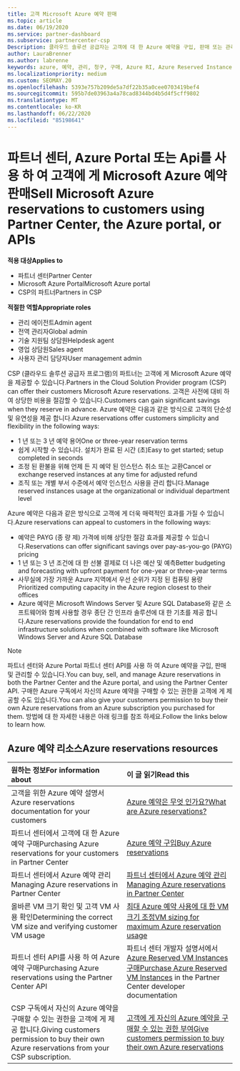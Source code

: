 ```yaml
---
title: 고객 Microsoft Azure 예약 판매
ms.topic: article
ms.date: 06/19/2020
ms.service: partner-dashboard
ms.subservice: partnercenter-csp
Description: 클라우드 솔루션 공급자는 고객에 대 한 Azure 예약을 구입, 판매 또는 관리할 수 있습니다. 파트너 센터, Azure Portal 또는 파트너 센터 API를 사용 합니다.
author: LauraBrenner
ms.author: labrenne
keywords: azure, 예약, 관리, 청구, 구매, Azure RI, Azure Reserved Instances
ms.localizationpriority: medium
ms.custom: SEOMAY.20
ms.openlocfilehash: 5393e757b209de5a7df22b35a0cee0703419bef4
ms.sourcegitcommit: 595b7de03963a4a78cad8344bd4b5d4f5cff9802
ms.translationtype: MT
ms.contentlocale: ko-KR
ms.lasthandoff: 06/22/2020
ms.locfileid: "85198641"
---
```

# <a name="sell-microsoft-azure-reservations-to-customers-using-partner-center-the-azure-portal-or-apis"></a><span data-ttu-id="e26ba-105">파트너 센터, Azure Portal 또는 Api를 사용 하 여 고객에 게 Microsoft Azure 예약 판매</span><span class="sxs-lookup"><span data-stu-id="e26ba-105">Sell Microsoft Azure reservations to customers using Partner Center, the Azure portal, or APIs</span></span>

<span data-ttu-id="e26ba-106">**적용 대상**</span><span class="sxs-lookup"><span data-stu-id="e26ba-106">**Applies to**</span></span>

- <span data-ttu-id="e26ba-107">파트너 센터</span><span class="sxs-lookup"><span data-stu-id="e26ba-107">Partner Center</span></span>
- <span data-ttu-id="e26ba-108">Microsoft Azure Portal</span><span class="sxs-lookup"><span data-stu-id="e26ba-108">Microsoft Azure portal</span></span>
- <span data-ttu-id="e26ba-109">CSP의 파트너</span><span class="sxs-lookup"><span data-stu-id="e26ba-109">Partners in CSP</span></span>

<span data-ttu-id="e26ba-110">**적절한 역할**</span><span class="sxs-lookup"><span data-stu-id="e26ba-110">**Appropriate roles**</span></span>

- <span data-ttu-id="e26ba-111">관리 에이전트</span><span class="sxs-lookup"><span data-stu-id="e26ba-111">Admin agent</span></span>
- <span data-ttu-id="e26ba-112">전역 관리자</span><span class="sxs-lookup"><span data-stu-id="e26ba-112">Global admin</span></span>
- <span data-ttu-id="e26ba-113">기술 지원팀 상담원</span><span class="sxs-lookup"><span data-stu-id="e26ba-113">Helpdesk agent</span></span>
- <span data-ttu-id="e26ba-114">영업 상담원</span><span class="sxs-lookup"><span data-stu-id="e26ba-114">Sales agent</span></span>
- <span data-ttu-id="e26ba-115">사용자 관리 담당자</span><span class="sxs-lookup"><span data-stu-id="e26ba-115">User management admin</span></span>

<span data-ttu-id="e26ba-116">CSP (클라우드 솔루션 공급자 프로그램)의 파트너는 고객에 게 Microsoft Azure 예약을 제공할 수 있습니다.</span><span class="sxs-lookup"><span data-stu-id="e26ba-116">Partners in the Cloud Solution Provider program (CSP) can offer their customers Microsoft Azure reservations.</span></span> <span data-ttu-id="e26ba-117">고객은 사전에 대비 하 여 상당한 비용을 절감할 수 있습니다.</span><span class="sxs-lookup"><span data-stu-id="e26ba-117">Customers can gain significant savings when they reserve in advance.</span></span> <span data-ttu-id="e26ba-118">Azure 예약은 다음과 같은 방식으로 고객의 단순성 및 유연성을 제공 합니다.</span><span class="sxs-lookup"><span data-stu-id="e26ba-118">Azure reservations offer customers simplicity and flexibility in the following ways:</span></span>

- <span data-ttu-id="e26ba-119">1 년 또는 3 년 예약 용어</span><span class="sxs-lookup"><span data-stu-id="e26ba-119">One or three-year reservation terms</span></span>
- <span data-ttu-id="e26ba-120">쉽게 시작할 수 있습니다. 설치가 완료 된 시간 (초)</span><span class="sxs-lookup"><span data-stu-id="e26ba-120">Easy to get started; setup completed in seconds</span></span>
- <span data-ttu-id="e26ba-121">조정 된 환불을 위해 언제 든 지 예약 된 인스턴스 취소 또는 교환</span><span class="sxs-lookup"><span data-stu-id="e26ba-121">Cancel or exchange reserved instances at any time for adjusted refund</span></span>
- <span data-ttu-id="e26ba-122">조직 또는 개별 부서 수준에서 예약 인스턴스 사용을 관리 합니다.</span><span class="sxs-lookup"><span data-stu-id="e26ba-122">Manage reserved instances usage at the organizational or individual department level</span></span> 

<span data-ttu-id="e26ba-123">Azure 예약은 다음과 같은 방식으로 고객에 게 더욱 매력적인 효과를 가질 수 있습니다.</span><span class="sxs-lookup"><span data-stu-id="e26ba-123">Azure reservations can appeal to customers in the following ways:</span></span>

- <span data-ttu-id="e26ba-124">예약은 PAYG (종 량 제) 가격에 비해 상당한 절감 효과를 제공할 수 있습니다.</span><span class="sxs-lookup"><span data-stu-id="e26ba-124">Reservations can offer significant savings over pay-as-you-go (PAYG) pricing</span></span>
- <span data-ttu-id="e26ba-125">1 년 또는 3 년 조건에 대 한 선불 결제로 더 나은 예산 및 예측</span><span class="sxs-lookup"><span data-stu-id="e26ba-125">Better budgeting and forecasting with upfront payment for one-year or three-year terms</span></span>
- <span data-ttu-id="e26ba-126">사무실에 가장 가까운 Azure 지역에서 우선 순위가 지정 된 컴퓨팅 용량</span><span class="sxs-lookup"><span data-stu-id="e26ba-126">Prioritized computing capacity in the Azure region closest to their offices</span></span>
- <span data-ttu-id="e26ba-127">Azure 예약은 Microsoft Windows Server 및 Azure SQL Database와 같은 소프트웨어와 함께 사용할 경우 종단 간 인프라 솔루션에 대 한 기초를 제공 합니다.</span><span class="sxs-lookup"><span data-stu-id="e26ba-127">Azure reservations provide the foundation for end to end infrastructure solutions when combined with software like Microsoft Windows Server and Azure SQL Database</span></span>

>[!NOTE]
> <span data-ttu-id="e26ba-128">파트너 센터와 Azure Portal 파트너 센터 API를 사용 하 여 Azure 예약을 구입, 판매 및 관리할 수 있습니다.</span><span class="sxs-lookup"><span data-stu-id="e26ba-128">You can buy, sell, and manage Azure reservations in both the Partner Center and the Azure portal, and using the Partner Center API.</span></span> <span data-ttu-id="e26ba-129">구매한 Azure 구독에서 자신의 Azure 예약을 구매할 수 있는 권한을 고객에 게 제공할 수도 있습니다.</span><span class="sxs-lookup"><span data-stu-id="e26ba-129">You can also give your customers permission to buy their own Azure reservations from an Azure subscription you purchased for them.</span></span> <span data-ttu-id="e26ba-130">방법에 대 한 자세한 내용은 아래 링크를 참조 하세요.</span><span class="sxs-lookup"><span data-stu-id="e26ba-130">Follow the links below to learn how.</span></span>

## <a name="azure-reservations-resources"></a><span data-ttu-id="e26ba-131">Azure 예약 리소스</span><span class="sxs-lookup"><span data-stu-id="e26ba-131">Azure reservations resources</span></span>

|<span data-ttu-id="e26ba-132">**원하는 정보**</span><span class="sxs-lookup"><span data-stu-id="e26ba-132">**For information about**</span></span>   |<span data-ttu-id="e26ba-133">**이 글 읽기**</span><span class="sxs-lookup"><span data-stu-id="e26ba-133">**Read this**</span></span>    |
|:-----------------------------|:-----------------|
| <span data-ttu-id="e26ba-134">고객을 위한 Azure 예약 설명서</span><span class="sxs-lookup"><span data-stu-id="e26ba-134">Azure reservations documentation for your customers</span></span> | [<span data-ttu-id="e26ba-135">Azure 예약은 무엇 인가요?</span><span class="sxs-lookup"><span data-stu-id="e26ba-135">What are Azure reservations?</span></span>](https://docs.microsoft.com/azure/billing/billing-save-compute-costs-reservations)
|<span data-ttu-id="e26ba-136">파트너 센터에서 고객에 대 한 Azure 예약 구매</span><span class="sxs-lookup"><span data-stu-id="e26ba-136">Purchasing Azure reservations for your customers in Partner Center</span></span>   |[<span data-ttu-id="e26ba-137">Azure 예약 구입</span><span class="sxs-lookup"><span data-stu-id="e26ba-137">Buy Azure reservations</span></span>](azure-reservations-buying.md)
|<span data-ttu-id="e26ba-138">파트너 센터에서 Azure 예약 관리</span><span class="sxs-lookup"><span data-stu-id="e26ba-138">Managing Azure reservations in Partner Center</span></span> | [<span data-ttu-id="e26ba-139">파트너 센터에서 Azure 예약 관리</span><span class="sxs-lookup"><span data-stu-id="e26ba-139">Managing Azure reservations in Partner Center</span></span>](azure-reservations-manage.md)
|<span data-ttu-id="e26ba-140">올바른 VM 크기 확인 및 고객 VM 사용 확인</span><span class="sxs-lookup"><span data-stu-id="e26ba-140">Determining the correct VM size and verifying customer VM usage</span></span>   |[<span data-ttu-id="e26ba-141">최대 Azure 예약 사용에 대 한 VM 크기 조정</span><span class="sxs-lookup"><span data-stu-id="e26ba-141">VM sizing for maximum Azure reservation usage</span></span>](azure-usage.md)   |
|<span data-ttu-id="e26ba-142">파트너 센터 API를 사용 하 여 Azure 예약 구매</span><span class="sxs-lookup"><span data-stu-id="e26ba-142">Purchasing Azure reservations using the Partner Center API</span></span> | <span data-ttu-id="e26ba-143">파트너 센터 개발자 설명서에서 [Azure Reserved VM Instances 구매](https://docs.microsoft.com/partner-center/develop/purchase-azure-reservations)</span><span class="sxs-lookup"><span data-stu-id="e26ba-143">[Purchase Azure Reserved VM Instances](https://docs.microsoft.com/partner-center/develop/purchase-azure-reservations) in the Partner Center developer documentation</span></span>   |
|<span data-ttu-id="e26ba-144">CSP 구독에서 자신의 Azure 예약을 구매할 수 있는 권한을 고객에 게 제공 합니다.</span><span class="sxs-lookup"><span data-stu-id="e26ba-144">Giving customers permission to buy their own Azure reservations from your CSP subscription.</span></span> | [<span data-ttu-id="e26ba-145">고객에 게 자신의 Azure 예약을 구매할 수 있는 권한 부여</span><span class="sxs-lookup"><span data-stu-id="e26ba-145">Give customers permission to buy their own Azure reservations</span></span>](give-customers-permission.md)   |
